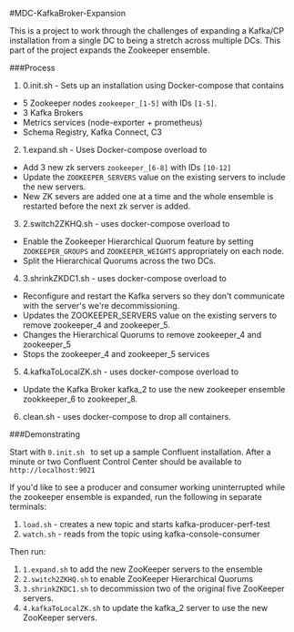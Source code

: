 #MDC-KafkaBroker-Expansion

This is a project to work through the challenges of expanding a Kafka/CP installation from a single DC to being a stretch across multiple DCs.
This part of the project expands the Zookeeper ensemble.

###Process
1. 0.init.sh - Sets up an installation using Docker-compose that contains
  * 5 Zookeeper nodes `zookeeper_[1-5]` with IDs `[1-5]`.
  * 3 Kafka Brokers
  * Metrics services (node-exporter + prometheus)
  * Schema Registry, Kafka Connect, C3
2. 1.expand.sh - Uses Docker-compose overload to
  * Add 3 new zk servers `zookeeper_[6-8]` with IDs `[10-12]`
  * Update the `ZOOKEEPER_SERVERS` value on the existing servers to include the new servers.
  * New ZK severs are added one at a time and the whole ensemble is restarted before the next zk server is added.
3. 2.switch2ZKHQ.sh - uses docker-compose overload to
  * Enable the Zookeeper Hierarchical Quorum feature by setting `ZOOKEEPER_GROUPS` and `ZOOKEEPER_WEIGHTS` appropriately on each node.
  * Split the Hierarchical Quorums across the two DCs.
4. 3.shrinkZKDC1.sh - uses docker-compose overload to
  * Reconfigure and restart the Kafka servers so they don't communicate with the server's we're decommissioning.
  * Updates the ZOOKEEPER_SERVERS value on the existing servers to remove zookeeper_4 and zookeeper_5.
  * Changes the Hierarchical Quorums to remove zookeeper_4 and zookeeper_5
  * Stops the zookeeper_4 and zookeeper_5 services
5. 4.kafkaToLocalZK.sh - uses docker-compose overload to
  * Update the Kafka Broker kafka_2 to use the new zookeeper ensemble zookkeeper_6 to zookeeper_8.
6. clean.sh - uses docker-compose to drop all containers.

###Demonstrating

Start with <code>0.init.sh </code> to set up a sample Confluent installation.
After a minute or two Confluent Control Center should be available to `http://localhost:9021`

If you'd like to see a producer and consumer working uninterrupted while the zookeeper ensemble is expanded, run the following in separate terminals:
1. `load.sh` - creates a new topic and starts kafka-producer-perf-test
2. `watch.sh` - reads from the topic using kafka-console-consumer

Then run:
1. `1.expand.sh` to add the new ZooKeeper servers to the ensemble
2. `2.switch2ZKHQ.sh` to enable ZooKeeper Hierarchical Quorums
3. `3.shrinkZKDC1.sh` to decommission two of the original five ZooKeeper servers.
4. `4.kafkaToLocalZK.sh` to update the kafka_2 server to use the new ZooKeeper servers.
